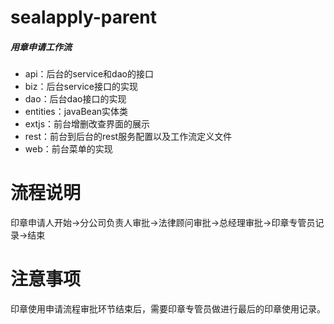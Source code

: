 # sealapply-parent

##### 用章申请工作流
  * api：后台的service和dao的接口
  * biz：后台service接口的实现
  * dao：后台dao接口的实现
  * entities：javaBean实体类
  * extjs：前台增删改查界面的展示
  * rest：前台到后台的rest服务配置以及工作流定义文件
  * web：前台菜单的实现

# 流程说明
  印章申请人开始->分公司负责人审批->法律顾问审批->总经理审批->印章专管员记录->结束

# 注意事项
  印章使用申请流程审批环节结束后，需要印章专管员做进行最后的印章使用记录。